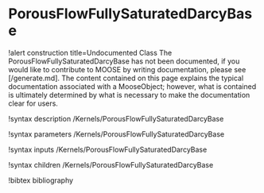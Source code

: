 <!-- MOOSE Documentation Stub: Remove this when content is added. -->

# PorousFlowFullySaturatedDarcyBase

!alert construction title=Undocumented Class
The PorousFlowFullySaturatedDarcyBase has not been documented, if you would like to contribute to MOOSE by
writing documentation, please see [/generate.md]. The content contained on this page explains
the typical documentation associated with a MooseObject; however, what is contained is ultimately
determined by what is necessary to make the documentation clear for users.

!syntax description /Kernels/PorousFlowFullySaturatedDarcyBase

!syntax parameters /Kernels/PorousFlowFullySaturatedDarcyBase

!syntax inputs /Kernels/PorousFlowFullySaturatedDarcyBase

!syntax children /Kernels/PorousFlowFullySaturatedDarcyBase

!bibtex bibliography
